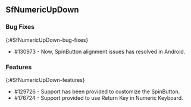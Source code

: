 ## SfNumericUpDown

### Bug Fixes
{:#SfNumericUpDown-bug-fixes} 

* \#130973 - Now, SpinButton alignment issues has resolved in Android.

### Features
{:#SfNumericUpDown-features}

* \#129726 - Support has been provided to customize the SpinButton.
* \#176724 - Support provided to use Return Key in Numeric Keyboard.
